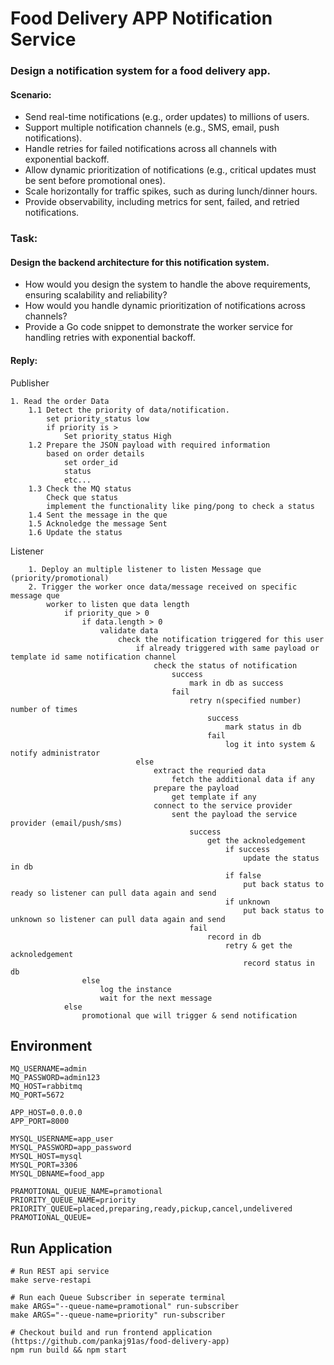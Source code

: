 # Food Delivery APP Notification Service

### Design a notification system for a food delivery app.

#### Scenario:
- Send real-time notifications (e.g., order updates) to millions of users.
- Support multiple notification channels (e.g., SMS, email, push notifications).
- Handle retries for failed notifications across all channels with exponential backoff.
- Allow dynamic prioritization of notifications (e.g., critical updates must be sent before promotional ones).
- Scale horizontally for traffic spikes, such as during lunch/dinner hours.
- Provide observability, including metrics for sent, failed, and retried notifications.

### Task:

#### Design the backend architecture for this notification system.

- How would you design the system to handle the above requirements, ensuring scalability and reliability?
- How would you handle dynamic prioritization of notifications across channels?
- Provide a Go code snippet to demonstrate the worker service for handling retries with exponential backoff.

#### Reply:

Publisher
```
1. Read the order Data
    1.1 Detect the priority of data/notification.
        set priority_status low
        if priority is >
            Set priority_status High
    1.2 Prepare the JSON payload with required information
        based on order details
            set order_id
            status
            etc...
    1.3 Check the MQ status
        Check que status
        implement the functionality like ping/pong to check a status
    1.4 Sent the message in the que
    1.5 Acknoledge the message Sent
    1.6 Update the status
```

Listener

```
    1. Deploy an multiple listener to listen Message que (priority/promotional)
    2. Trigger the worker once data/message received on specific message que
        worker to listen que data length
            if priority_que > 0
                if data.length > 0
                    validate data
                        check the notification triggered for this user
                            if already triggered with same payload or template id same notification channel
                                check the status of notification
                                    success
                                        mark in db as success
                                    fail
                                        retry n(specified number) number of times
                                            success
                                                mark status in db
                                            fail
                                                log it into system & notify administrator                                            
                            else
                                extract the requried data
                                    fetch the additional data if any
                                prepare the payload
                                    get template if any
                                connect to the service provider
                                    sent the payload the service provider (email/push/sms)
                                        success
                                            get the acknoledgement
                                                if success
                                                    update the status in db
                                                if false
                                                    put back status to ready so listener can pull data again and send
                                                if unknown
                                                    put back status to unknown so listener can pull data again and send
                                        fail
                                            record in db
                                                retry & get the acknoledgement
                                                    record status in db
                else
                    log the instance
                    wait for the next message
            else
                promotional que will trigger & send notification
```

## Environment

```
MQ_USERNAME=admin
MQ_PASSWORD=admin123
MQ_HOST=rabbitmq
MQ_PORT=5672

APP_HOST=0.0.0.0
APP_PORT=8000

MYSQL_USERNAME=app_user
MYSQL_PASSWORD=app_password
MYSQL_HOST=mysql
MYSQL_PORT=3306
MYSQL_DBNAME=food_app

PRAMOTIONAL_QUEUE_NAME=pramotional
PRIORITY_QUEUE_NAME=priority
PRIORITY_QUEUE=placed,preparing,ready,pickup,cancel,undelivered
PRAMOTIONAL_QUEUE=
```
## Run Application
```
# Run REST api service
make serve-restapi

# Run each Queue Subscriber in seperate terminal
make ARGS="--queue-name=pramotional" run-subscriber
make ARGS="--queue-name=priority" run-subscriber

# Checkout build and run frontend application (https://github.com/pankaj91as/food-delivery-app)
npm run build && npm start
```
